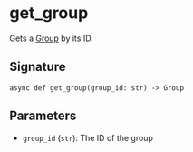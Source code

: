 # get_group

Gets a [Group](../types/group) by its ID.

## Signature

`async def get_group(group_id: str) -> Group`

## Parameters

- `group_id` (`str`): The ID of the group

